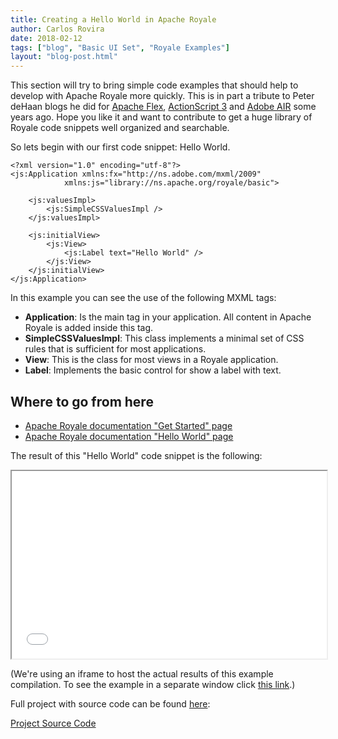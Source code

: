 ```yaml
---
title: Creating a Hello World in Apache Royale
author: Carlos Rovira
date: 2018-02-12
tags: ["blog", "Basic UI Set", "Royale Examples"]
layout: "blog-post.html"
---
```

This section will try to bring simple code examples that should help to develop with Apache Royale more quickly. This is in part a tribute to Peter deHaan blogs he did for [Apache Flex](http://blog.flexexamples.com/), [ActionScript 3](http://actionscriptexamples.com/) and [Adobe AIR](http://airexamples.com/) some years ago. Hope you like it and want to contribute to get a huge library of Royale code snippets well organized and searchable.

So lets begin with our first code snippet: Hello World.

```mxml
<?xml version="1.0" encoding="utf-8"?>
<js:Application xmlns:fx="http://ns.adobe.com/mxml/2009"
            xmlns:js="library://ns.apache.org/royale/basic">

    <js:valuesImpl>
        <js:SimpleCSSValuesImpl />
    </js:valuesImpl>

    <js:initialView>
        <js:View>
            <js:Label text="Hello World" />
        </js:View>
    </js:initialView>
</js:Application>
```

In this example you can see the use of the following MXML tags:

- **Application**: Is the main tag in your application. All content in Apache Royale is added inside this tag.
- **SimpleCSSValuesImpl**: This class implements a minimal set of CSS rules that is sufficient for most applications.
- **View**: This is the class for most views in a Royale application.
- **Label**: Implements the basic control for show a label with text.

## Where to go from here

- [Apache Royale documentation "Get Started" page](https://apache.github.io/royale-docs/get-started)
- [Apache Royale documentation "Hello World" page](https://apache.github.io/royale-docs/get-started/hello-world)

The result of this "Hello World" code snippet is the following:

<iframe width="100%" height="300" src="/blog-examples/BE0001_Hello_World/index.html"></iframe>

(We're using an iframe to host the actual results of this example compilation. To see the example in a separate window click <a href="/blog-examples/BE0001_Hello_World/index.html" target="_blank">this link</a>.)

Full project with source code can be found [here](https://github.com/apache/royale-asjs/tree/develop/examples/blog/BE0001_Hello_World):

<a class="btn btn-download" href="https://github.com/apache/royale-asjs/tree/develop/examples/blog/BE0001_Hello_World"><i class="fa fa-download"></i> Project Source Code</a>
